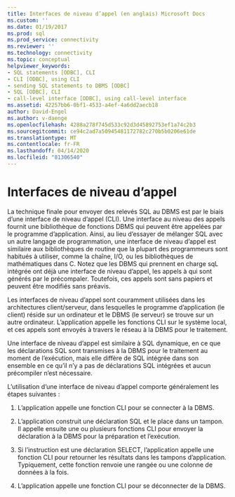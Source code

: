 ```yaml
---
title: Interfaces de niveau d’appel (en anglais) Microsoft Docs
ms.custom: ''
ms.date: 01/19/2017
ms.prod: sql
ms.prod_service: connectivity
ms.reviewer: ''
ms.technology: connectivity
ms.topic: conceptual
helpviewer_keywords:
- SQL statements [ODBC], CLI
- CLI [ODBC], using CLI
- sending SQL statements to DBMS [ODBC]
- SQL [ODBC], CLI
- call-level interface [ODBC], using call-level interface
ms.assetid: 42257bb6-0bf1-4533-a4ef-4a6dd2aecb18
author: David-Engel
ms.author: v-daenge
ms.openlocfilehash: 4288a278f745d533c92d3d45892753ef1a74c2b3
ms.sourcegitcommit: ce94c2ad7a50945481172782c270b5b0206e61de
ms.translationtype: MT
ms.contentlocale: fr-FR
ms.lasthandoff: 04/14/2020
ms.locfileid: "81306540"
---
```

# <a name="call-level-interfaces"></a>Interfaces de niveau d’appel
La technique finale pour envoyer des relevés SQL au DBMS est par le biais d’une interface de niveau d’appel (CLI). Une interface au niveau des appels fournit une bibliothèque de fonctions DBMS qui peuvent être appelées par le programme d’application. Ainsi, au lieu d’essayer de mélanger SQL avec un autre langage de programmation, une interface de niveau d’appel est similaire aux bibliothèques de routine que la plupart des programmeurs sont habitués à utiliser, comme la chaîne, I/O, ou les bibliothèques de mathématiques dans C. Notez que les DBMS qui prennent en charge sqL intégrée ont déjà une interface de niveau d’appel, les appels à qui sont générés par le précompaler. Toutefois, ces appels sont sans papiers et peuvent être modifiés sans préavis.  
  
 Les interfaces de niveau d’appel sont couramment utilisées dans les architectures client/serveur, dans lesquelles le programme d’application (le client) réside sur un ordinateur et le DBMS (le serveur) se trouve sur un autre ordinateur. L’application appelle les fonctions CLI sur le système local, et ces appels sont envoyés à travers le réseau à la DBMS pour le traitement.  
  
 Une interface de niveau d’appel est similaire à SQL dynamique, en ce que les déclarations SQL sont transmises à la DBMS pour le traitement au moment de l’exécution, mais elle diffère de SQL intégrée dans son ensemble en ce qu’il n’y a pas de déclarations SQL intégrées et aucun précompiler n’est nécessaire.  
  
 L’utilisation d’une interface de niveau d’appel comporte généralement les étapes suivantes :  
  
1.  L’application appelle une fonction CLI pour se connecter à la DBMS.  
  
2.  L’application construit une déclaration SQL et le place dans un tampon. Il appelle ensuite une ou plusieurs fonctions CLI pour envoyer la déclaration à la DBMS pour la préparation et l’exécution.  
  
3.  Si l’instruction est une déclaration SELECT, l’application appelle une fonction CLI pour retourner les résultats dans les tampons d’application. Typiquement, cette fonction renvoie une rangée ou une colonne de données à la fois.  
  
4.  L’application appelle une fonction CLI pour se déconnecter de la DBMS.
